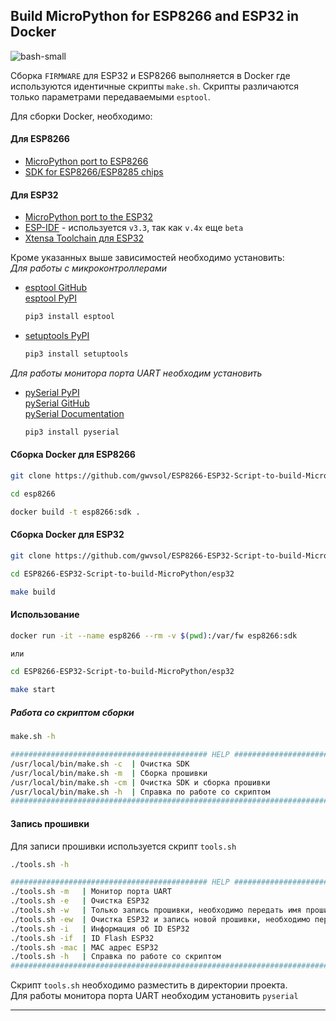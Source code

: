 ## Build MicroPython for ESP8266 and ESP32 in Docker

![bash-small](https://user-images.githubusercontent.com/13176091/54089754-070c6c00-4375-11e9-8495-d06e9d5f3fe3.png)

Cборка ```FIRMWARE``` для ESP32 и ESP8266 выполняется в Docker где используются идентичные скрипты ```make.sh```. Скрипты различаются только параметрами передаваемыми ```esptool```.

Для сборки Docker, необходимо:

#### Для ESP8266
* [MicroPython port to ESP8266](https://github.com/micropython/micropython/tree/master/ports/esp8266#micropython-port-to-esp8266)
* [SDK for ESP8266/ESP8285 chips](https://github.com/pfalcon/esp-open-sdk)

#### Для ESP32
* [MicroPython port to the ESP32](https://github.com/micropython/micropython/tree/master/ports/esp32#micropython-port-to-the-esp32)
* [ESP-IDF](https://github.com/espressif/esp-idf#developing-with-esp-idf) - используется ```v3.3```, так как ```v.4x``` еще ```beta```
* [Xtensa Toolchain для ESP32](https://docs.espressif.com/projects/esp-idf/en/latest/get-started/linux-setup.html)

Кроме указанных выше зависимостей необходимо установить:    
*Для работы с микроконтроллерами*  
* [esptool GitHub](https://github.com/espressif/esptool)  
  [esptool PyPI](https://pypi.org/project/esptool/)  
  ```bash
  pip3 install esptool
  ```
* [setuptools PyPI](https://pypi.org/project/setuptools/)  
  ```bash
  pip3 install setuptools
  ```
*Для работы монитора порта UART необходим установить*     
* [pySerial PyPI](https://pypi.org/project/pyserial/)  
  [pySerial GitHub](https://github.com/pyserial/pyserial)  
  [pySerial Documentation](https://pyserial.readthedocs.io/en/latest/shortintro.html)   
  ```bash
  pip3 install pyserial
  ```


#### Сборка Docker для ESP8266
```bash
git clone https://github.com/gwvsol/ESP8266-ESP32-Script-to-build-MicroPython.git

cd esp8266

docker build -t esp8266:sdk .
```
#### Сборка Docker для ESP32
```bash
git clone https://github.com/gwvsol/ESP8266-ESP32-Script-to-build-MicroPython.git

cd ESP8266-ESP32-Script-to-build-MicroPython/esp32

make build
```

#### Использование

```bash
docker run -it --name esp8266 --rm -v $(pwd):/var/fw esp8266:sdk

или

cd ESP8266-ESP32-Script-to-build-MicroPython/esp32

make start 
```

##### Работа со скриптом сборки

```bash
make.sh -h

############################################ HELP ###############################################
/usr/local/bin/make.sh -c  | Очистка SDK
/usr/local/bin/make.sh -m  | Cборка прошивки
/usr/local/bin/make.sh -cm | Очистка SDK и сборка прошивки
/usr/local/bin/make.sh -h  | Справка по работе со скриптом
#################################################################################################

```
#### Запись прошивки 
Для записи прошивки используется скрипт ```tools.sh```

```bash
./tools.sh -h

############################################ HELP ###############################################
./tools.sh -m   | Moнитор порта UART
./tools.sh -e   | Очистка ESP32
./tools.sh -w   | Только запись прошивки, необходимо передать имя прошивки
./tools.sh -ew  | Очистка ESP32 и запись новой прошивки, необходимо передать имя прошивки
./tools.sh -i   | Информация об ID ESP32
./tools.sh -if  | ID Flash ESP32
./tools.sh -mac | MAC адрес ESP32
./tools.sh -h   | Справка по работе со скриптом
#################################################################################################

```
Скрипт ```tools.sh``` необходимо разместить в директории проекта.   
Для работы монитора порта UART необходим установить ```pyserial```  

***